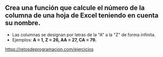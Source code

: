 ## Crea una función que calcule el número de la columna de una hoja de Excel teniendo en cuenta su nombre.

-   Las columnas se designan por letras de la "A" a la "Z" de forma infinita.
-   Ejemplos: **A = 1, Z = 26, AA = 27, CA = 79.**

https://retosdeprogramacion.com/ejercicios
